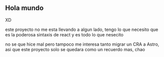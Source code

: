 ## Hola mundo

XD

este proyecto no me esta llevando a algun lado, tengo lo que necesito que es la
poderosa sintaxis de react y es todo lo que nesecito

no se que hice mal pero tampoco me interesa tanto migrar un CRA a Astro, asi que
este proyecto solo se quedara como un recuerdo mas, chao